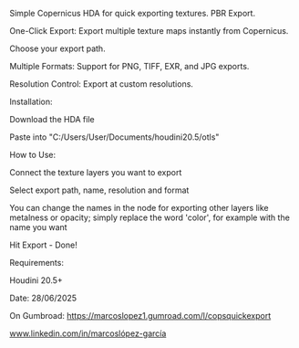 Simple Copernicus HDA for quick exporting textures. PBR Export.

One-Click Export: Export multiple texture maps instantly from Copernicus.

Choose your export path.

Multiple Formats: Support for PNG, TIFF, EXR, and JPG exports.

Resolution Control: Export at custom resolutions.


Installation:





Download the HDA file



Paste into "C:/Users/User/Documents/houdini20.5/otls"

How to Use:





Connect the texture layers you want to export



Select export path, name, resolution and format

You can change the names in the node for exporting other layers like metalness or opacity; simply replace the word 'color', for example with the name you want

Hit Export - Done!

Requirements:





Houdini 20.5+



Date: 28/06/2025

On Gumbroad: https://marcoslopez1.gumroad.com/l/copsquickexport

www.linkedin.com/in/marcoslópez-garcía
